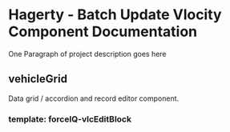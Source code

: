 # Hagerty - Batch Update Vlocity Component Documentation

One Paragraph of project description goes here

## vehicleGrid

Data grid / accordion and record editor component.

### template: forceIQ-vlcEditBlock
